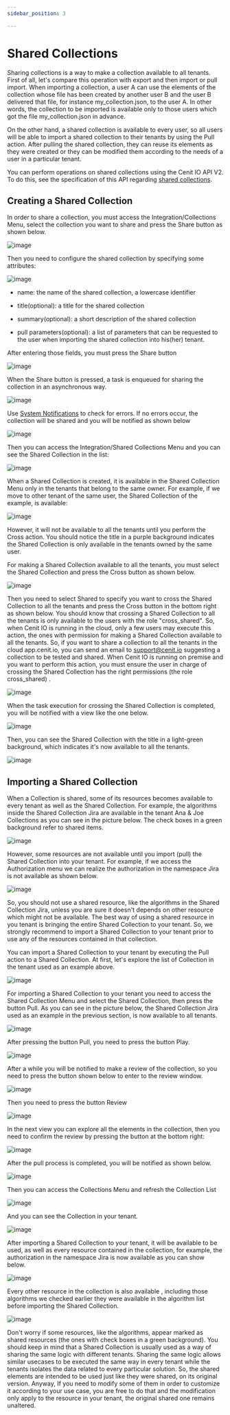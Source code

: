 ```yaml
---
sidebar_position: 3

---
```


# Shared Collections

Sharing collections is a way to make a collection available to all tenants.
First of all, let's compare this operation with export and then import or pull import. When importing a collection, a user A can use the elements of the collection whose file has been created by another user B and the user B delivered that file, for instance my_collection.json, to the user A. In other words, the collection to be imported is available only to those users which got the file my_collection.json  in advance.

On the other hand, a shared collection is available to every user, so all users will be able to import a shared collection to their tenants by using the Pull action. After pulling the shared collection, they can reuse its elements as they were created or they can be modified them according to the needs of a user in a particular tenant.

You can perform operations on shared collections using the Cenit IO API V2. To do this, see the specification of this API regarding [shared collections](https://cenit-io.github.io/api-v2-specs/#tag/Shared-Collections).

## Creating a Shared Collection

In order to share a collection, you must access the Integration/Collections Menu, select the collection you want to share and press the Share button as shown below.

![image](https://user-images.githubusercontent.com/54523080/178767761-20d1bedf-e859-4a53-8844-600cba50442f.png)

Then you need to configure the shared collection by specifying some attributes:

![image](https://user-images.githubusercontent.com/54523080/178768659-97744673-e68f-4b10-9d24-7642e7c108ed.png)

- name: the name of the shared collection, a lowercase identifier

- title(optional): a title for the shared collection 

- summary(optional): a short description of the shared collection

- pull parameters(optional): a list of parameters that can be requested to the user when importing the shared collection into his(her) tenant.

After entering those fields, you must press the Share button

![image](https://user-images.githubusercontent.com/54523080/178769556-6802fe45-d89a-4bdd-baa1-a2a3152b1a13.png)

When the Share button is pressed, a task is enqueued for sharing the collection in an asynchronous way. 

![image](https://user-images.githubusercontent.com/54523080/178770779-7a3e4ba2-3c75-4a14-880e-64fcf84e842c.png)

Use [System Notifications](monitors/system_notifications.md) to check for errors. If no errors occur, the collection will be shared and you will be notified as shown below

![image](https://user-images.githubusercontent.com/54523080/178771724-86de900a-0e94-44d7-971b-d5d9d2f36870.png)

Then you can access the Integration/Shared Collections Menu and you can see the Shared Collection in the list:

![image](https://user-images.githubusercontent.com/54523080/178777588-07991de8-7742-4b67-9cdb-d7b0c67c0e28.png)

When a Shared Collection is created, it is available in the Shared Collection Menu only in the tenants that belong to the same owner. For example, if we move to other tenant of the same user, the Shared Collection of the example, is available:

![image](https://user-images.githubusercontent.com/54523080/178779103-41732bbe-2b35-4813-9197-810276431224.png)

However, it will not be available to all the tenants until you perform the Cross action. You should notice the title in a purple background indicates the Shared Collection is only available in the tenants owned by the same user.

For making a Shared Collection available to all the tenants, you must select the Shared Collection and press the Cross button as shown below.

![image](https://user-images.githubusercontent.com/54523080/178782986-3d311d28-7704-40ed-b199-3da0785c4ca9.png)

Then you need to select Shared to specify you want to cross the Shared Collection to all the tenants and press the Cross button in the bottom right as shown below. You should know that crossing a Shared Collection to all the tenants is only available to the users with the role "cross_shared". So, when Cenit IO is running in the cloud, only a few users may execute this action, the ones with permission for making a Shared Collection available to all the tenants. So, if you want to share a collection to all the tenants in the cloud app.cenit.io, you can send an email to support@cenit.io suggesting a collection to   be tested and shared. When Cenit IO is running on premise and you want to perform this action, you must ensure the user in charge of crossing the Shared Collection has the right permissions (the role cross_shared) .

![image](https://user-images.githubusercontent.com/54523080/178784955-da825556-3821-4b94-bb9d-0b8281594c89.png)

When the task execution for crossing the Shared Collection  is completed, you will be notified with a view like the one below.

![image](https://user-images.githubusercontent.com/54523080/178785680-f3719379-d60b-4507-a6d2-25220322a739.png)

Then, you can see the Shared Collection with the title in a light-green background, which indicates it's now available to all the tenants.

![image](https://user-images.githubusercontent.com/54523080/178789630-8ec53454-4db7-4e4f-b694-da88024dbc13.png)

## Importing a Shared Collection

When a Collection is shared, some of its resources becomes available to every tenant as well as the Shared Collection. For example, the algorithms inside the Shared Collection Jira are available in the tenant Ana & Joe Collections as you can see in the picture below. The check boxes in a green background refer to shared items.

![image](https://user-images.githubusercontent.com/54523080/179115589-8c4e8483-5f8a-4958-a39c-8dc8e19f80dd.png)

However, some resources are not available until you import (pull) the Shared Collection  into your tenant. For example, if we access the Authorization menu we can realize the authorization in the namespace Jira is not available as shown below.

![image](https://user-images.githubusercontent.com/54523080/179115934-a1eae2c7-5e3f-47f0-98ca-4635ca1e9921.png)

So, you should not use a shared resource, like the algorithms in the Shared Collection Jira, unless you are sure it doesn't depends on other resource which might not be available. The best way of using a shared resource in you tenant is bringing the entire Shared Collection to your tenant. So, we strongly recommend to import a Shared Collection to your tenant prior to use any of the resources contained in that collection.

You can import a Shared Collection to your tenant by executing the Pull action to a Shared Collection. At first, let's explore the list of Collection in the tenant used as an example above.

![image](https://user-images.githubusercontent.com/54523080/178794708-d93c0a77-f2ae-4e6d-b5ed-e523282dfc15.png)

For importing a Shared Collection to your tenant you need to access the Shared Collection Menu and select the Shared Collection, then press the button Pull. As you can see in the picture below, the Shared Collection Jira used as an example in the previous section, is now available to all tenants.

![image](https://user-images.githubusercontent.com/54523080/178795821-e7f13bd9-8eb4-4777-b842-a0bc6381ae18.png)

After pressing the button Pull, you need to press the button Play.

![image](https://user-images.githubusercontent.com/54523080/178796097-759404cd-18b5-4cdb-9805-5d40ebd9267c.png)

After a while you will be notified to make a review of the collection, so you need to press the button shown below to enter to the review window.

![image](https://user-images.githubusercontent.com/54523080/178797367-6f31e3b0-62d4-4021-9108-5c01e87cd5cf.png)

Then you need to press the button Review

![image](https://user-images.githubusercontent.com/54523080/178797651-c9fde1a1-2159-4559-8f7b-0d8fa62d7e6e.png)

In the next view you can explore all the elements in the collection, then you need to confirm the review by pressing the button at the bottom right:

![image](https://user-images.githubusercontent.com/54523080/178800584-595280a6-341b-4b6b-b017-8d5ed607f64d.png)

After the pull process is completed, you will be notified as shown below.

![image](https://user-images.githubusercontent.com/54523080/178800870-f674bc41-7882-45b2-a18e-15826e1cfac8.png)

Then you can access the Collections Menu and refresh the Collection List

![image](https://user-images.githubusercontent.com/54523080/178801036-6822134c-5c99-4991-bf3e-b9c8a75ca653.png)

And you can see the Collection in your tenant.

![image](https://user-images.githubusercontent.com/54523080/178801191-58eca6e7-a24f-4005-96f8-4d114a83127b.png)

After importing a Shared Collection to your tenant, it will be available to be used, as well as every resource contained in the collection, for example, the authorization in the namespace Jira is now available as you can show below.

![image](https://user-images.githubusercontent.com/54523080/179126140-f9a19322-3e9e-4d7a-a2dd-299e784d6297.png)

Every other resource in the collection is also available , including those algorithms we checked earlier they were available in the algorithm list before importing the Shared Collection.

![image](https://user-images.githubusercontent.com/54523080/179126840-81c9fa4d-3cda-4f40-8a63-41ed790ea84e.png)

Don't worry if some resources, like the algorithms, appear marked as shared resources (the ones with  check boxes in a green background). You should keep in mind that a Shared Collection is usually used as a way of sharing the same logic with different tenants. Sharing the same logic allows similar usecases to be executed the same way in every tenant while the tenants isolates the data related to every particular solution. So, the shared elements are intended to be used just like they were shared, on its original version. Anyway, If you need to modify some of them in order to customize it according to your use case, you are free to do that and the modification only apply to the resource in your tenant, the original shared one remains unaltered. 